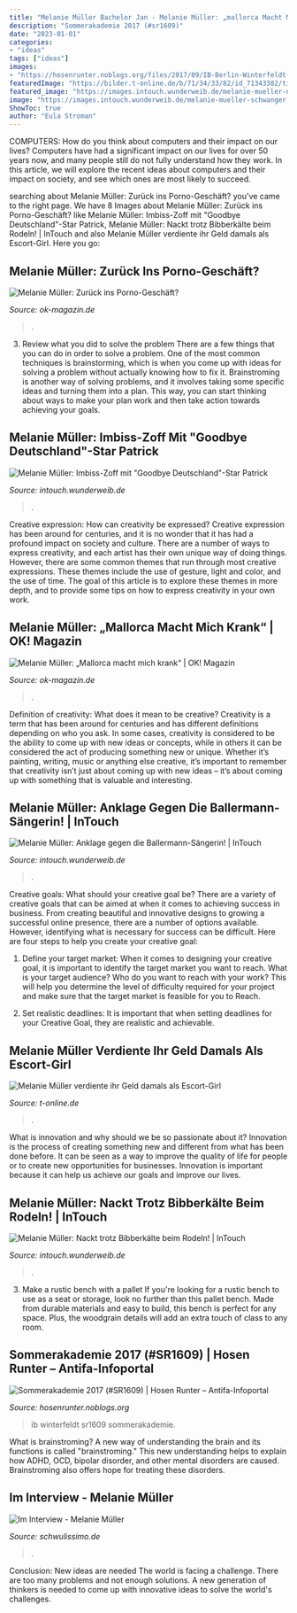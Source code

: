 ```yaml
---
title: "Melanie Müller Bachelor Jan - Melanie Müller: „mallorca Macht Mich Krank“"
description: "Sommerakademie 2017 (#sr1609)"
date: "2023-01-01"
categories:
- "ideas"
tags: ["ideas"]
images:
- "https://hosenrunter.noblogs.org/files/2017/09/IB-Berlin-Winterfeldt-Paula.jpg"
featuredImage: "https://bilder.t-online.de/b/71/34/33/82/id_71343382/tid_da/melanie-mueller-arbeitete-als-escort-girl-.jpg"
featured_image: "https://images.intouch.wunderweib.de/melanie-mueller-nackt-rodeln-2-b,id=00bd3166,b=intouch,w=1600,ca=0.00,0.00,100.00,100.00,rm=sk.jpeg"
image: "https://images.intouch.wunderweib.de/melanie-mueller-schwanger,id=b8a5a61f,b=intouch,w=1100,rm=sk.jpeg"
ShowToc: true
author: "Eula Stroman"
---
```



COMPUTERS: How do you think about computers and their impact on our lives?
Computers have had a significant impact on our lives for over 50 years now, and many people still do not fully understand how they work. In this article, we will explore the recent ideas about computers and their impact on society, and see which ones are most likely to succeed.

	

		
searching about Melanie Müller: Zurück ins Porno-Geschäft? you've came to the right page. We have 8 Images about Melanie Müller: Zurück ins Porno-Geschäft? like Melanie Müller: Imbiss-Zoff mit &quot;Goodbye Deutschland&quot;-Star Patrick, Melanie Müller: Nackt trotz Bibberkälte beim Rodeln! | InTouch and also Melanie Müller verdiente ihr Geld damals als Escort-Girl. Here you go:
		
    
## Melanie Müller: Zurück Ins Porno-Geschäft?

<img loading=lazy src="https://www.ok-magazin.de/sites/default/files/styles/facebook/public/media/gallery/2019/06/23/melanie-mueller-porno.jpg?itok=69T53NfF" onerror="this.onerror=null;this.src='https://tse1.mm.bing.net/th?id=OIP.93-Zkbn_qNM5nV5M76UB7wHaEK&amp;pid=15.1';" alt="Melanie Müller: Zurück ins Porno-Geschäft?">

_Source: ok-magazin.de_

>. 

	

3. Review what you did to solve the problem
There are a few things that you can do in order to solve a problem. One of the most common techniques is brainstorming, which is when you come up with ideas for solving a problem without actually knowing how to fix it. Brainstroming is another way of solving problems, and it involves taking some specific ideas and turning them into a plan. This way, you can start thinking about ways to make your plan work and then take action towards achieving your goals.

    
## Melanie Müller: Imbiss-Zoff Mit &quot;Goodbye Deutschland&quot;-Star Patrick

<img loading=lazy src="https://images.intouch.wunderweib.de/melanie-mueller-schwanger,id=b8a5a61f,b=intouch,w=1100,rm=sk.jpeg" onerror="this.onerror=null;this.src='https://tse4.mm.bing.net/th?id=OIP.E7jWn276ANotiNxlOC9ZeQHaHa&amp;pid=15.1';" alt="Melanie Müller: Imbiss-Zoff mit &quot;Goodbye Deutschland&quot;-Star Patrick">

_Source: intouch.wunderweib.de_

>. 

	

Creative expression: How can creativity be expressed?
Creative expression has been around for centuries, and it is no wonder that it has had a profound impact on society and culture. There are a number of ways to express creativity, and each artist has their own unique way of doing things. However, there are some common themes that run through most creative expressions. These themes include the use of gesture, light and color, and the use of time. The goal of this article is to explore these themes in more depth, and to provide some tips on how to express creativity in your own work.

    
## Melanie Müller: „Mallorca Macht Mich Krank“ | OK! Magazin

<img loading=lazy src="https://www.ok-magazin.de/sites/default/files/styles/facebook/public/media/gallery/2016/09/14/melanie-mueller-mike-bluemer_1.jpg?itok=9bgdlyJH" onerror="this.onerror=null;this.src='https://tse2.mm.bing.net/th?id=OIP.ilMutU-eh87YteBce0WPPAAAAA&amp;pid=15.1';" alt="Melanie Müller: „Mallorca macht mich krank“ | OK! Magazin">

_Source: ok-magazin.de_

>. 

	

Definition of creativity: What does it mean to be creative?
Creativity is a term that has been around for centuries and has different definitions depending on who you ask. In some cases, creativity is considered to be the ability to come up with new ideas or concepts, while in others it can be considered the act of producing something new or unique. Whether it’s painting, writing, music or anything else creative, it’s important to remember that creativity isn’t just about coming up with new ideas – it’s about coming up with something that is valuable and interesting.

    
## Melanie Müller: Anklage Gegen Die Ballermann-Sängerin! | InTouch

<img loading=lazy src="https://images.intouch.wunderweib.de/melanie-muller,id=f87fb681,b=intouch,w=1600,ca=0,8.33,100.00,91.96,rm=sk.jpeg" onerror="this.onerror=null;this.src='https://tse3.mm.bing.net/th?id=OIP.CV_gRjgnWDfQALX9K0UuSwHaEK&amp;pid=15.1';" alt="Melanie Müller: Anklage gegen die Ballermann-Sängerin! | InTouch">

_Source: intouch.wunderweib.de_

>. 

	

Creative goals: What should your creative goal be?
There are a variety of creative goals that can be aimed at when it comes to achieving success in business. From creating beautiful and innovative designs to growing a successful online presence, there are a number of options available. However, identifying what is necessary for success can be difficult. Here are four steps to help you create your creative goal:
1. Define your target market: When it comes to designing your creative goal, it is important to identify the target market you want to reach. What is your target audience? Who do you want to reach with your work? This will help you determine the level of difficulty required for your project and make sure that the target market is feasible for you to Reach.

2. Set realistic deadlines: It is important that when setting deadlines for your Creative Goal, they are realistic and achievable.

    
## Melanie Müller Verdiente Ihr Geld Damals Als Escort-Girl

<img loading=lazy src="https://bilder.t-online.de/b/71/34/33/82/id_71343382/tid_da/melanie-mueller-arbeitete-als-escort-girl-.jpg" onerror="this.onerror=null;this.src='https://tse2.mm.bing.net/th?id=OIP.clShqkP10ls7DYKKqXglkgHaEK&amp;pid=15.1';" alt="Melanie Müller verdiente ihr Geld damals als Escort-Girl">

_Source: t-online.de_

>. 

	

What is innovation and why should we be so passionate about it?
Innovation is the process of creating something new and different from what has been done before. It can be seen as a way to improve the quality of life for people or to create new opportunities for businesses. Innovation is important because it can help us achieve our goals and improve our lives.

    
## Melanie Müller: Nackt Trotz Bibberkälte Beim Rodeln! | InTouch

<img loading=lazy src="https://images.intouch.wunderweib.de/melanie-mueller-nackt-rodeln-2-b,id=00bd3166,b=intouch,w=1600,ca=0.00,0.00,100.00,100.00,rm=sk.jpeg" onerror="this.onerror=null;this.src='https://tse2.mm.bing.net/th?id=OIP.sMk_Mt4CoySGZx9Oqs73dgHaFj&amp;pid=15.1';" alt="Melanie Müller: Nackt trotz Bibberkälte beim Rodeln! | InTouch">

_Source: intouch.wunderweib.de_

>. 

	

3. Make a rustic bench with a pallet
If you're looking for a rustic bench to use as a seat or storage, look no further than this pallet bench. Made from durable materials and easy to build, this bench is perfect for any space. Plus, the woodgrain details will add an extra touch of class to any room.

    
## Sommerakademie 2017 (#SR1609) | Hosen Runter – Antifa-Infoportal

<img loading=lazy src="https://hosenrunter.noblogs.org/files/2017/09/IB-Berlin-Winterfeldt-Paula.jpg" onerror="this.onerror=null;this.src='https://tse1.mm.bing.net/th?id=OIP.Dh67Fwwtamc2BnVofWOEGAHaEw&amp;pid=15.1';" alt="Sommerakademie 2017 (#SR1609) | Hosen Runter – Antifa-Infoportal">

_Source: hosenrunter.noblogs.org_

>ib winterfeldt sr1609 sommerakademie. 

	

What is brainstroming?
A new way of understanding the brain and its functions is called "brainstroming." This new understanding helps to explain how ADHD, OCD, bipolar disorder, and other mental disorders are caused. Brainstroming also offers hope for treating these disorders.

    
## Im Interview - Melanie Müller

<img loading=lazy src="https://www.schwulissimo.de/sites/default/files/styles/facebook/public/2021-06/melaniemullertattooiii1.jpg?h=2d8baadb&amp;itok=qJZnpKk7" onerror="this.onerror=null;this.src='https://tse2.mm.bing.net/th?id=OIP.B0EQVgVLp8O1Zg1DQEOHWgHaD4&amp;pid=15.1';" alt="Im Interview - Melanie Müller">

_Source: schwulissimo.de_

>. 

	

Conclusion: New ideas are needed
The world is facing a challenge. There are too many problems and not enough solutions. A new generation of thinkers is needed to come up with innovative ideas to solve the world's challenges.

